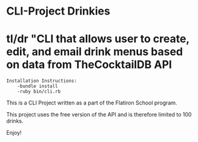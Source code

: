 # CLI-Project Drinkies

# tl/dr "CLI that allows user to create, edit, and email drink menus based on data from TheCocktailDB API

~~~~~~~~~~~~~~~~~~~~~~~~~~~~
Installation Instructions:
    -bundle install
    -ruby bin/cli.rb
~~~~~~~~~~~~~~~~~~~~~~~~~~~~

This is a CLI Project written as a part of the Flatiron School program.

This project uses the free version of the API and is therefore limited to 100 drinks.

Enjoy!